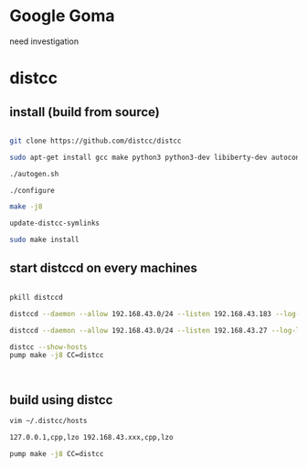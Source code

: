 # Google Goma

need investigation


# distcc

## install (build from source)

```bash

git clone https://github.com/distcc/distcc

sudo apt-get install gcc make python3 python3-dev libiberty-dev autoconf

./autogen.sh

./configure

make -j8

update-distcc-symlinks

sudo make install

```

## start distccd on every machines

```bash

pkill distccd

distccd --daemon --allow 192.168.43.0/24 --listen 192.168.43.183 --log-level debug

distccd --daemon --allow 192.168.43.0/24 --listen 192.168.43.27 --log-level debug

distcc --show-hosts
pump make -j8 CC=distcc




```

## build using distcc

```bash
vim ~/.distcc/hosts

127.0.0.1,cpp,lzo 192.168.43.xxx,cpp,lzo

pump make -j8 CC=distcc


```